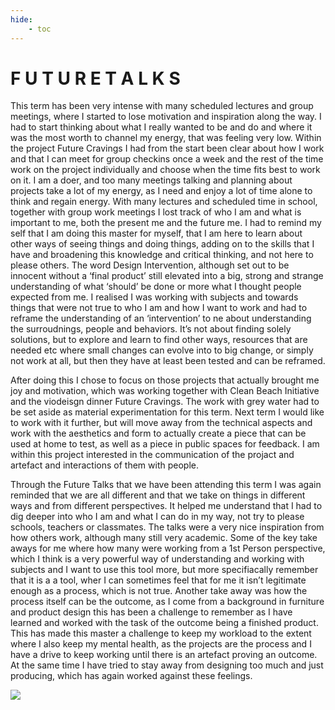 ```yaml
---
hide:
    - toc
---
```

# **F U T U R E  T A L K S**

This term has been very intense with many scheduled lectures and group meetings, where I started to lose motivation and inspiration along the way. I had to start thinking about what I really wanted to be and do and where it was the most worth to channel my energy, that was feeling very low. Within the project Future Cravings I had from the start been clear about how I work and that I can meet for group checkins once a week and the rest of the time work on the project individually and choose when the time fits best to work on it. I am a doer, and too many meetings talking and planning about projects take a lot of my energy, as I need and enjoy a lot of time alone to think and regain energy. With many lectures and scheduled time in school, together with group work meetings I lost track of who I am and what is important to me, both the present me and the future me. I had to remind my self that I am doing this master for myself, that I am here to learn about other ways of seeing things and doing things, adding on to the skills that I have and broadening this knowledge and critical thinking, and not here to please others. The word Design Intervention, although set out to be innocent without a ‘final product’ still elevated into a big, strong and strange understanding of what ‘should’ be done or more what I thought people expected from me. I realised I was working with subjects and towards things that were not true to who I am and how I want to work and had to reframe the understanding of an ‘intervention’ to ne about understanding the surroudnings, people and behaviors. It’s not about finding solely solutions, but to explore and learn to find other ways, resources that are needed etc where small changes can evolve into to big change, or simply not work at all, but then they have at least been tested and can be reframed. 

After doing this I chose to focus on those projects that actually brought me joy and motivation, which was working together with Clean Beach Initiative and the viodeisgn dinner Future Cravings. The work with grey water had to be set aside as material experimentation for this term. Next term I would like to work with it further, but will move away from the technical aspects and work with the aesthetics and form to actually create a piece that can be used at home to test, as well as a piece in public spaces for feedback. I am within this project interested in the communication of the projact and artefact and interactions of them with people. 

Through the Future Talks that we have been attending this term I was again reminded that we are all different and that we take on things in different ways and from different perspectives. It helped me understand that I had to dig deeper into who I am and what I can do in my way, not try to please schools, teachers or classmates. The talks were a very nice inspiration from how others work, although many still very academic. Some of the key take aways for me where how many were working from a 1st Person perspective, which I think is a very powerful way of understanding and working with subjects and I want to use this tool more, but more specifiacally remember that it is a a tool, wher I can sometimes feel that for me it isn’t legitimate enough as a process, which is not true. Another take away was how the process itself can be the outcome, as I come from a background in furniture and product design this has been a challenge to remember as I have learned and worked with the task of the outcome being a finished product. This has made this master a challenge to keep my workload to the extent where I also keep my mental health, as the projects are the process and I have a drive to keep working until there is an artefact proving an outcome. At the same time I have tried to stay away from designing too much and just producing, which has again worked against these feelings.

![](https://i.imgur.com/FQxk2Kk.png)

